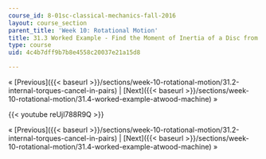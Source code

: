 ```yaml
---
course_id: 8-01sc-classical-mechanics-fall-2016
layout: course_section
parent_title: 'Week 10: Rotational Motion'
title: 31.3 Worked Example - Find the Moment of Inertia of a Disc from a Falling Mass
type: course
uid: 4c4b7dff9b7b8e4558c20037e21a15d8

---
```


« [Previous]({{< baseurl >}}/sections/week-10-rotational-motion/31.2-internal-torques-cancel-in-pairs) | [Next]({{< baseurl >}}/sections/week-10-rotational-motion/31.4-worked-example-atwood-machine) »

{{< youtube reUjl788R9Q >}}

« [Previous]({{< baseurl >}}/sections/week-10-rotational-motion/31.2-internal-torques-cancel-in-pairs) | [Next]({{< baseurl >}}/sections/week-10-rotational-motion/31.4-worked-example-atwood-machine) »